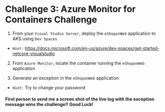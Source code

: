# Challenge 3: Azure Monitor for Containers Challenge

1. From your `Visual Studio Server`, deploy the `eShoponWeb` application to AKS using `Dev Spaces`

  * `Hint:` https://docs.microsoft.com/en-us/azure/dev-spaces/get-started-netcore-visualstudio
  
2. From `Azure Monitor`, locate the container running the `eShoponWeb` application

3. Generate an exception in the `eShoponWeb` application

  * `Hint:` Try to change your password

#### First person to send me a screen shot of the live log with the exception message wins the challenge!! Good Luck!
